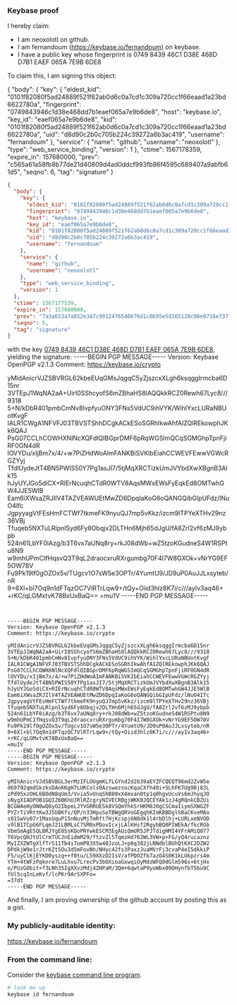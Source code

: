 ### Keybase proof

I hereby claim:

  * I am neoxolotl on github.
  * I am fernandoum (https://keybase.io/fernandoum) on keybase.
  * I have a public key whose fingerprint is 0749 8439 46C1 D38E 468D  D7B1 EAEF 065A 7E9B 6DE8

To claim this, I am signing this object:

{
  "body": {
    "key": {
      "eldest_kid": "0101f82080f5ad24889f521f62ab0d6c0a7cd1c309a720cc1f66eaad1a23bd6622780a",
      "fingerprint": "0749843946c1d38e468dd7b1eaef065a7e9b6de8",
      "host": "keybase.io",
      "key_id": "eaef065a7e9b6de8",
      "kid": "0101f82080f5ad24889f521f62ab0d6c0a7cd1c309a720cc1f66eaad1a23bd6622780a",
      "uid": "d8d90c2b0c705b224c39272a6b3ac419",
      "username": "fernandoum"
    },
    "service": {
      "name": "github",
      "username": "neoxolotl"
    },
    "type": "web_service_binding",
    "version": 1
  },
  "ctime": 1567178359,
  "expire_in": 157680000,
  "prev": "c565a61a58fb8b77de21d40809d4ad0ddcf993fb86f4595c689407a9abfb61d5",
  "seqno": 6,
  "tag": "signature"
}


```json
{
  "body": {
    "key": {
      "eldest_kid": "0101f82080f5ad24889f521f62ab0d6c0a7cd1c309a720cc1f66eaad1a23bd6622780a",
      "fingerprint": "0749843946c1d38e468dd7b1eaef065a7e9b6de8",
      "host": "keybase.io",
      "key_id": "eaef065a7e9b6de8",
      "kid": "0101f82080f5ad24889f521f62ab0d6c0a7cd1c309a720cc1f66eaad1a23bd6622780a",
      "uid": "d8d90c2b0c705b224c39272a6b3ac419",
      "username": "fernandoum"
    },
    "service": {
      "name": "github",
      "username": "neoxolotl"
    },
    "type": "web_service_binding",
    "version": 1
  },
  "ctime": 1567177539,
  "expire_in": 157680000,
  "prev": "7a3a653a7a852e347c9912476540676d1c0695e5d165128c06e0716e737f0a82",
  "seqno": 5,
  "tag": "signature"
}
```

with the key [0749 8439 46C1 D38E 468D  D7B1 EAEF 065A 7E9B 6DE8](https://keybase.io/fernandoum), yielding the signature:
-----BEGIN PGP MESSAGE-----
Version: Keybase OpenPGP v2.1.3
Comment: https://keybase.io/crypto

yMIdAnicrVJZSBVRGL62kbeEUqGMsJqgqC5yZjszcxXLgh6ksqggIrmcba6D15nr
3VTEpJ1WqNA2aA+UirI0SShcyofS6mZBhaHS8lAQQkkRCZ0Rewh67Lyc8///9318
5+N/kDbR401pmbCmNv8IvpfyuONY3FNs5VdUC9ihVYK/WihlYxcLURaNBUotKvgF
IALR1CWgA1NFVFJ03TBVSTShhDCgkACkESoSGRhIkwAhfAIZQlREkowphJKk6QAJ
PsG07CCLhCOWHXNlNcXQFdlQIBGprDMF6pRqWGSImQCqSGMGhpTpnFjiRF0GN4dR
lOVYDu/xIjBm7x/4/+w7PiZHdWoAImFANKBiSVKIbEiahCCWEVFEwwVGWcRGZYyj
TfdlUydeJtT4BN5PWIS50Y7Pg1asJI7/5tjMqXRCTizkUmJVYbdXwXBgnB3Alk15
hJyUYJGo5diCX+RIErNcuqhCTdR0WTV8AqsMWxEWsFyEqkEd8OMTwhGW4JJE5WlB
Eam6iXWsaZRJIlV4TAZVEAWUEtMwZD6DpqIaKoG6oQANGQibGIpUFdz/lNuO4Ifc
JgpyyagVtFEsHmFCTWf7tkmeFK9nyuQJ7mp5vKkz/izcm9lTPYeXTHv29nz36VBj
Tfuqeb5NXTuLRlpnlSyd6Fy8Obqjv2DLTHn6Mjh65dJgU/fA8Zrl2vf6zMJ9ybpb
524n61LbYF0iAzg/b3T6vx7aUNq8ry+rkJ08dWb+wZ5tzoKGudneS4W1RSPtu8N9
w9mhUPmCIfHqsvQ3T9qL2draocxruRXrgumbg70F4I7W8GXOk+vNrYG9EF5OW78V
Fu9Pk19lf0gOZOx5v/TUgcv1O7sW5e3OPTr/4YumtU9/JD9uP0AuJJLxsyteb/nR
9+6Xl+bl7Oq9n1dFTqzOC7VlRTrLqw9+/tQy+Oiid3hlz8K7i/c///ayIv3aq46+
+rKC/qLGMxtvK78BxUxBaQ==
=mu1V
-----END PGP MESSAGE-----
```


-----BEGIN PGP MESSAGE-----
Version: Keybase OpenPGP v2.1.3
Comment: https://keybase.io/crypto

yMIdAnicrVJZSBVRGL62kbeEUqGMsJqgqC5yZjszcxXLgh6ksqggIrmcba6D15nr
3VTEpJ1WqNA2aA+UirI0SShcyofS6mZBhaHS8lAQQkkRCZ0Rewh67Lyc8///9318
5+N/kDbR401pmbCmNv8IvpfyuONY3FNs5VdUC9ihVYK/WihlYxcLURaNBUotKvgF
IALR1CWgA1NFVFJ03TBVSTShhDCgkACkESoSGRhIkwAhfAIZQlREkowphJKk6QAJ
PsG07CCLhCOWHXNlNcXQFdlQIBGprDMF6pRqWGSImQCqSGMGhpTpnFjiRF0GN4dR
lOVYDu/xIjBm7x/4/+w7PiZHdWoAImFANKBiSVKIbEiahCCWEVFEwwVGWcRGZYyj
TfdlUydeJtT4BN5PWIS50Y7Pg1asJI7/5tjMqXRCTizkUmJVYbdXwXBgnB3Alk15
hJyUYJGo5diCX+RIErNcuqhCTdR0WTV8AqsMWxEWsFyEqkEd8OMTwhGW4JJE5WlB
Eam6iXWsaZRJIlV4TAZVEAWUEtMwZD6DpqIaKoG6oQANGQibGIpUFdz/lNuO4Ifc
JgpyyagVtFEsHmFCTWf7tkmeFK9nyuQJ7mp5vKkz/izcm9lTPYeXTHv29nz36VBj
Tfuqeb5NXTuLRlpnlSyd6Fy8Obqjv2DLTHn6Mjh65dJgU/fA8Zrl2vf6zMJ9ybpb
524n61LbYF0iAzg/b3T6vx7aUNq8ry+rkJ08dWb+wZ5tzoKGudneS4W1RSPtu8N9
w9mhUPmCIfHqsvQ3T9qL2draocxruRXrgumbg70F4I7W8GXOk+vNrYG9EF5OW78V
Fu9Pk19lf0gOZOx5v/TUgcv1O7sW5e3OPTr/4YumtU9/JD9uP0AuJJLxsyteb/nR
9+6Xl+bl7Oq9n1dFTqzOC7VlRTrLqw9+/tQy+Oiid3hlz8K7i/c///ayIv3aq46+
+rKC/qLGMxtvK78BxUxBaQ==
=mu1V
-----END PGP MESSAGE-----
-----BEGIN PGP MESSAGE-----
Version: Keybase OpenPGP v2.1.3
Comment: https://keybase.io/crypto

yMIhAnicrVJdSBVBGL3erMzIFLOUgmKLfLGYnd2d2b39aEYZFCQEQT96md2ZvW5e
d69792qmdSkzksDAoKKgH7LUKCols0AzswezsocKqaCXfh40i+5LhFK7Ug9Bj83L
zPd95xzOHL6BOdN8qUm3/Vvia5vUnqShB80xX4mxan0tp1q0hgvUcuVs6mJhyqJO
sNygXIADPOB1GQIZ6BKhUJRlRZcgryNIVECRBgjWKK8JQCEYAk1zJ4gRQnkCBZUi
BCGWAeHyON0wQ8yO2IbpeLJYVGRRUESk8VSQmYhkSrHKM8J0gCSCmaIiymSXWGZF
PYZrTiVRttKw3J5bBKfs/QP/n33HpuSoTBWgQRVoGEgqhKImKBBDglSBaCKveMAo
s01SwVy07r1MasUquP15nNuvMjTmRft7HjKcspj6N8dk1l4rbDlhj+LURLxeNVOD
v9lB1TCpG6FLqmJ21LBMLsC7SM0xPDovIcxjLAlKHsf2RgybBQ0PIWEkA/fkcRGb
VbmSmAgESQLBRJYgE0SsKQoPRYwkESCM3EgAUiQmUR5JPJTdigHMI4YFrAMiQ877
T6VpcQHJtUlCrmTUCJnEidmM29/ftzvZl5TqmzHd762WL3VW+p+FG/yQ4rucaznz
MyIZXZWTgXlfTrS11Tb4i7omP83X5w40JzoLJ+p6q382jLNNdblBUhQtKXC2DZW2
DPdkjW9e1rJtrKZt5Ou3d5mFovNh/NHyc42fs3PaxzJuaMVrFj3cvaP4eI5dkkiP
F5/uyClKjEYKD0yszq++f0tu/L59XXzD2IsV/afPDOZfb7azO4S0K1kLUkpzrs4m
YTm+4tWFzPqknre7LuLhvu7LrecPv3bOXioaGxwqiOyMdzWFQ0dGlm596s+6tjHx
o/PUzGObit+f3LNh35IgXXvzMdj4ZHPaM/3Qm+6qwtaP9yoWbx09OHynfbT5bu9C
fUl5cqInLeKvf/lcPKr9ArSXPFo=
=37dt
-----END PGP MESSAGE-----

```

And finally, I am proving ownership of the github account by posting this as a gist.

### My publicly-auditable identity:

https://keybase.io/fernandoum

### From the command line:

Consider the [keybase command line program](https://keybase.io/download).

```bash
# look me up
keybase id fernandoum
```

